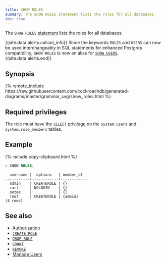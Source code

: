 ```yaml
---
title: SHOW ROLES
summary: The SHOW ROLES statement lists the roles for all databases.
toc: true
---
```


The `SHOW ROLES` [statement](sql-statements.html) lists the roles for all databases.

{{site.data.alerts.callout_info}}
 Since the keywords `ROLES` and `USERS` can now be used interchangeably in SQL statements for enhanced Postgres compatibility, `SHOW ROLES` is now an alias for [`SHOW USERS`](show-users.html).
{{site.data.alerts.end}}

## Synopsis

<div>
{% remote_include https://raw.githubusercontent.com/cockroachdb/generated-diagrams/master/grammar_svg/show_roles.html %}
</div>

## Required privileges

The role must have the [`SELECT`](select-clause.html) [privilege](authorization.html#assign-privileges) on the `system.users` and `system.role_members` tables.

## Example

{% include copy-clipboard.html %}
~~~ sql
> SHOW ROLES;
~~~

~~~
  username |  options   | member_of
-----------+------------+------------
  admin    | CREATEROLE | {}
  carl     | NOLOGIN    | {}
  petee    |            | {}
  root     | CREATEROLE | {admin}
(4 rows)
~~~

## See also

- [Authorization](authorization.html)
- [`CREATE ROLE`](create-role.html)
- [`DROP ROLE`](drop-role.html)
- [`GRANT`](grant.html)
- [`REVOKE`](revoke.html)
- [Manage Users](authorization.html#create-and-manage-users)
